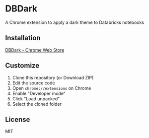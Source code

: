 # DBDark

A Chrome extension to apply a dark theme to Databricks notebooks

## Installation

[DBDark - Chrome Web Store](https://chrome.google.com/webstore/detail/dbdark/pbfahbhcddnfmhjfpnicijnbfabjobkl)

## Customize

1. Clone this repository (or Download ZIP)
1. Edit the source code
1. Open `chrome://extensions` on Chrome
1. Enable "Developer mode"
1. Click "Load unpacked"
1. Select the cloned folder

## License

MIT
